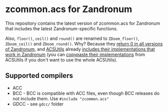 # zcommon.acs for Zandronum
This repository contains the latest version of zcommon.acs for Zandronum that includes the latest Zandronum-specific functions.

Also, `floor()`, `ceil()` and `round()` are renamed to `ZDoom_floor()`, `ZDoom_ceil()` and `ZDoom_round()`. Why? Because they [return 0 in all versions of Zandronum](https://zandronum.com/tracker/view.php?id=3155), and [ACSUtils](https://github.com/Korshun/acsutils/) already [includes their implementations that work in Zandronum](http://acsutils.strangled.net/doku.php?id=rounding) (you can [copypaste their implementations](https://github.com/Korshun/acsutils/blob/master/src/acsmath.acs#L118) from ACSUtils if you don't want to use the whole ACSUtils).

## Supported compilers
* ACC
* BCC - BCC is compatible with ACC files, even though BCC releases do not include them. Use `#include "zcommon.acs"`
* GDCC - see `gdcc/` folder
